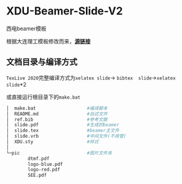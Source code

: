 # XDU-Beamer-Slide-V2
西电beamer模板

根据大连理工模板修改而来，**[源链接](https://github.com/fuujiro/DLUT-Beamer-Slide-V2)**

## 文档目录与编译方式

`TexLive 2020`完整编译方式为`xelatex slide`→ `bibtex  slide`→`xelatex slide`*2

或直接运行根目录下的`make.bat`

```bash
│  make.bat                   #编译脚本
│  README.md                  #自述文件
│  ref.bib                    #参考文献
│  slide.pdf                  #生成的beamer
│  slide.tex                  #beamer主文件
│  slide.vrb                  #中间文件(不用管)
│  XDU.sty                    #样式
│  
└─pic                         #图片文件夹
        dtmf.pdf
        logo-blue.pdf
        logo-red.pdf
        SEE.pdf
```

